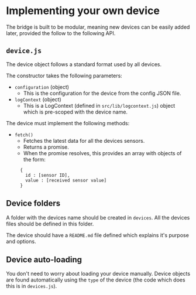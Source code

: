 # Implementing your own device

The bridge is built to be modular, meaning new devices can be easily added later, provided the follow to the following API.

## `device.js`
The device object follows a standard format used by all devices.

The constructor takes the following parameters:
* ``configuration`` (object)
  * This is the configuration for the device from the config JSON file.
* ``logContext`` (object)
  * This is a LogContext (defined in `src/lib/logcontext.js`) object which is pre-scoped with the device name.

The device must implement the following methods:

* ``fetch()``
  * Fetches the latest data for all the devices sensors.
  * Returns a promise.
  * When the promise resolves, this provides an array with objects of the form:
  ```
    {
      id : [sensor ID],
      value : [received sensor value]
    }
  ```

## Device folders
A folder with the devices name should be created in `devices`. All the devices files should be defined in this folder.

The device should have a `README.md` file defined which explains it's purpose and options.

## Device auto-loading

You don't need to worry about loading your device manually. Device objects are found automatically using the `type` of the device (the code which does this is in `devices.js`).
